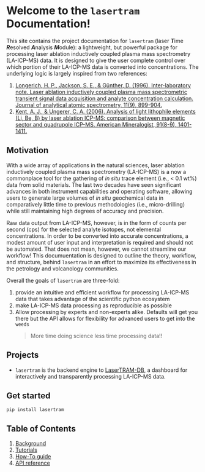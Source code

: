 # Welcome to the `lasertram` Documentation!

This site contains the project documentation for `lasertram` (laser <b><i>T</i></b>ime <b><i>R</i></b>esolved <b><i>A</i></b>nalysis <b><i>M</i></b>odule): a lightweight, but powerful package for processing laser ablation inductively coupled plasma mass spectrometry (LA-ICP-MS) data. It is designed to give the user complete control over which portion of their LA-ICP-MS data is converted into concentrations. The underlying logic is largely inspired from two references:

1. [Longerich, H. P., Jackson, S. E., & Günther, D. (1996). Inter-laboratory note. Laser ablation inductively coupled plasma mass spectrometric transient signal data acquisition and analyte concentration calculation. Journal of analytical atomic spectrometry, 11(9), 899-904.](https://pubs.rsc.org/en/content/articlepdf/1996/ja/ja9961100899)
2. [Kent, A. J., & Ungerer, C. A. (2006). Analysis of light lithophile elements (Li, Be, B) by laser ablation ICP-MS: comparison between magnetic sector and quadrupole ICP-MS. American Mineralogist, 91(8-9), 1401-1411.](https://pubs.geoscienceworld.org/msa/ammin/article/91/8-9/1401/134304/Analysis-of-light-lithophile-elements-Li-Be-B-by)

## Motivation

With a wide array of applications in the natural sciences, laser ablation inductively coupled plasma mass spectrometry (LA-ICP-MS) is a now a commonplace tool for the gathering of <i>in situ</i> trace element (i.e., $<$ 0.1 wt\%) data from solid materials. The last two decades have seen significant advances in both instrument capabilities and operating software, allowing users to generate large volumes of <i>in situ</i> geochemical data in comparatively little time to previous methodologies (i.e., micro-drilling) while still maintaining high degrees of accuracy and precision.

Raw data output from LA-ICP-MS, however, is in the form of counts per second (cps) for the selected analyte isotopes, not elemental concentrations. In order to be converted into accurate concentrations, a modest amount of user input and interpretation is required and should not be automated. That does not mean, however, we cannot streamline our workflow! This documuentation is designed to outline the theory, workflow, and structure, behind `lasertram` in an effort to maximize its effectiveness in the petrology and volcanology communities.

Overall the goals of `lasertram` are three-fold:

1. provide an intuitive and efficient workflow for processing LA-ICP-MS data that takes advantage of the scientific python ecosystem
2. make LA-ICP-MS data processing as reproducible as possible
3. Allow processing by experts and non-experts alike. Defaults will get you there but the API allows for flexibility for advanced users to get into the `weeds`
   > More time doing science less time processing data!!

## Projects

- `lasertram` is the backend engine to [LaserTRAM-DB](https://github.com/jlubbersgeo/laserTRAM-DB), a dashboard for interactively and transparently processing LA-ICP-MS data.

## Get started

```
pip install lasertram
```

## Table of Contents

1. [Background](explanation.md)
2. [Tutorials](lasertram_tutorial.ipynb)
3. [How-To guide](how-to-guides.md)
4. [API reference](reference.md)
